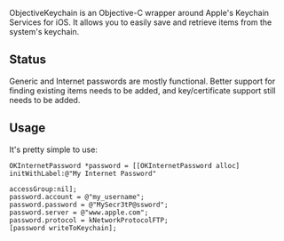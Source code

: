 ObjectiveKeychain is an Objective-C wrapper around Apple's Keychain Services for iOS. It allows you to easily save and retrieve items from the system's keychain.

## Status ##

Generic and Internet passwords are mostly functional. Better support for finding existing items needs to be added, and key/certificate support still needs to be added.

## Usage ##
It's pretty simple to use:

    OKInternetPassword *password = [[OKInternetPassword alloc] initWithLabel:@"My Internet Password"
                                                                 accessGroup:nil];
    password.account = @"my_username";
    password.password = @"MySecr3tP@ssword";
    password.server = @"www.apple.com";
    password.protocol = kNetworkProtocolFTP;
    [password writeToKeychain];
